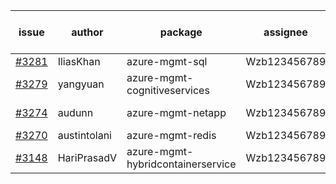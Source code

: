 | issue | author | package | assignee | bot advice | created date of issue | target release date | date from target |
| ------ | ------ | ------ | ------ | ------ | ------ | ------ | :-----: |
| [#3281](https://github.com/Azure/sdk-release-request/issues/3281) | IliasKhan | azure-mgmt-sql | Wzb123456789 |  | 10-19 | 11-25 |  |
| [#3279](https://github.com/Azure/sdk-release-request/issues/3279) | yangyuan | azure-mgmt-cognitiveservices | Wzb123456789 |  | 10-18 | 11-25 |  |
| [#3274](https://github.com/Azure/sdk-release-request/issues/3274) | audunn | azure-mgmt-netapp | Wzb123456789 | new comment. | 10-13 | 10-28 |  |
| [#3270](https://github.com/Azure/sdk-release-request/issues/3270) | austintolani | azure-mgmt-redis | Wzb123456789 |  | 10-12 | 10-28 |  |
| [#3148](https://github.com/Azure/sdk-release-request/issues/3148) | HariPrasadV | azure-mgmt-hybridcontainerservice | Wzb123456789 | Hold on | 09-07 | 10-11 |  |
